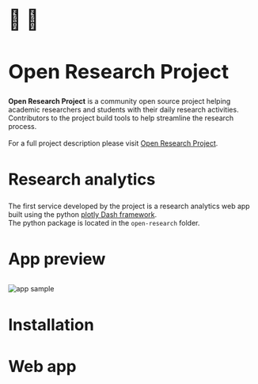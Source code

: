 <h1 style="font-size:40px">🧠 🤖</h1>
<h1 style="font-size:40px">Open Research Project</h1>

<p style = "font-size:14px"><b>Open Research Project</b> is a community open source project helping academic researchers and students with their daily research activities. Contributors to the project build tools to help streamline the research process.</br></br>
For a full project description please visit <a href="https://jhupiterz.notion.site/Welcome-to-research-intelligence-a36796f418b040f6ade944f9c54e87cb">Open Research Project</a>.</p>

<h2 style="font-size:32px"> Research analytics </h2>

<p style = "font-size:14px">The first service developed by the project is a research analytics web app built using the python <a href="https://plotly.com/dash/">plotly Dash framework</a>.</br>The python package is located in the <code>open-research</code> folder.</p>

<h3 style="font-size:32px"> App preview </h3>

<img src="/images/example.gif" alt="app sample" /> 

<h3 style="font-size:32px"> Installation </h3>

<h3 style="font-size:32px"> Web app </h3>
